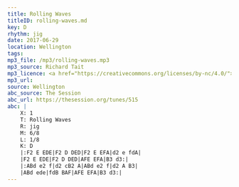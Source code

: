 ```yaml
---
title: Rolling Waves
titleID: rolling-waves.md
key: D
rhythm: jig
date: 2017-06-29
location: Wellington 
tags: 
mp3_file: /mp3/rolling-waves.mp3
mp3_source: Richard Tait
mp3_licence: <a href="https://creativecommons.org/licenses/by-nc/4.0/">CC-BY-NC-4.0</a>
mp3_url: 
source: Wellington
abc_source: The Session
abc_url: https://thesession.org/tunes/515
abc: |
    X: 1
    T: Rolling Waves
    R: jig
    M: 6/8
    L: 1/8
    K: D
    |:F2 E EDE|F2 D DED|F2 E EFA|d2 e fdA|
    |F2 E EDE|F2 D DED|AFE EFA|B3 d3:|
    |:ABd e2 f|d2 cB2 A|ABd e2 f|d2 A B3|
    |ABd ede|fdB BAF|AFE EFA|B3 d3:|
---
```

